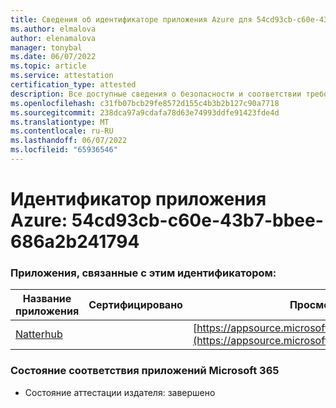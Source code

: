 ```yaml
---
title: Сведения об идентификаторе приложения Azure для 54cd93cb-c60e-43b7-bbee-686a2b241794
ms.author: elmalova
author: elenamalova
manager: tonybal
ms.date: 06/07/2022
ms.topic: article
ms.service: attestation
certification_type: attested
description: Все доступные сведения о безопасности и соответствии требованиям для 54cd93cb-c60e-43b7-bbee-686a2b241794.
ms.openlocfilehash: c31fb07bcb29fe8572d155c4b3b2b127c90a7718
ms.sourcegitcommit: 238dca97a9cdafa78d63e74993ddfe91423fde4d
ms.translationtype: MT
ms.contentlocale: ru-RU
ms.lasthandoff: 06/07/2022
ms.locfileid: "65936546"
---
```

# <a name="azure-app-id-54cd93cb-c60e-43b7-bbee-686a2b241794"></a>Идентификатор приложения Azure: 54cd93cb-c60e-43b7-bbee-686a2b241794


### <a name="apps-associated-with-this-id"></a>Приложения, связанные с этим идентификатором:
| **Название приложения** | **Сертифицировано** | **Просмотр в AppSource** |
|--------------|---------------|-----------------------|
| [Natterhub](../forward/WA200003420.md) |  | [https://appsource.microsoft.com/product/office/WA200003420](https://appsource.microsoft.com/product/office/WA200003420) |

### <a name="microsoft-365-app-compliance-status"></a>Состояние соответствия приложений Microsoft 365
- Состояние аттестации издателя: завершено
